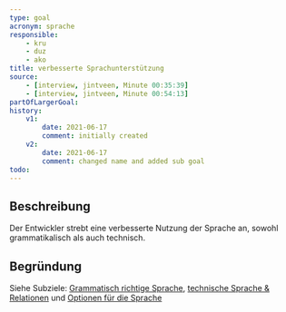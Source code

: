 ```yaml
---
type: goal
acronym: sprache
responsible: 
    - kru
    - duz
    - ako
title: verbesserte Sprachunterstützung 
source:
    - [interview, jintveen, Minute 00:35:39]
    - [interview, jintveen, Minute 00:54:13]
partOfLargerGoal: 
history:
    v1:
        date: 2021-06-17
        comment: initially created
    v2:
        date: 2021-06-17
        comment: changed name and added sub goal
todo: 
---
```


## Beschreibung

Der Entwickler strebt eine verbesserte Nutzung der Sprache an, sowohl grammatikalisch als auch technisch.

## Begründung

Siehe Subziele: [Grammatisch richtige Sprache](wmaSpracheGram.md), [technische Sprache & Relationen](wmaSpracheTech.md) und [Optionen für die Sprache](wmaSpracheOptEinst.md)
